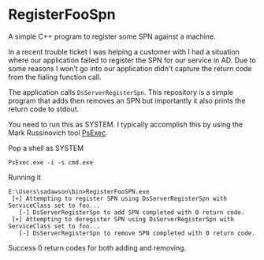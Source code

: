 # RegisterFooSpn
A simple C++ program to register some SPN against a machine.

In a recent trouble ticket I was helping a customer with I had a situation where our application failed to register the SPN for our service in AD. Due to some reasons I won't go into our application didn't capture the return code from the fialing function call.

The application calls `DsServerRegisterSpn`. This repository is a simple program that adds then removes an SPN but importantly it also prints the return code to stdout.

You need to run this as SYSTEM. I typically accomplish this by using the Mark Russinovich tool [PsExec](https://docs.microsoft.com/en-us/sysinternals/downloads/psexec).

Pop a shell as SYSTEM
```
PsExec.exe -i -s cmd.exe
```

Running it
```
E:\Users\sadawson\bin>RegisterFooSPN.exe
 [+] Attempting to register SPN using DsServerRegisterSpn with ServiceClass set to foo...
   [-] DsServerRegisterSpn to add SPN completed with 0 return code.
 [+] Attempting to deregister SPN using DsServerRegisterSpn with ServiceClass set to foo...
   [-] DsServerRegisterSpn to remove SPN completed with 0 return code.
```
Success 0 return codes for both adding and removing.
